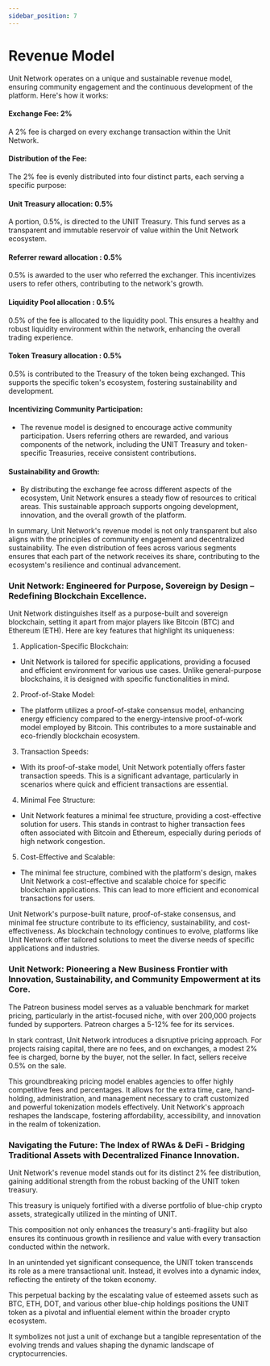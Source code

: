 ```yaml
---
sidebar_position: 7
---
```


# Revenue Model

Unit Network operates on a unique and sustainable revenue model, ensuring community engagement and the continuous development of the platform. Here's how it works:

#### Exchange Fee: 2%

A 2% fee is charged on every exchange transaction within the Unit Network.

#### Distribution of the Fee:

The 2% fee is evenly distributed into four distinct parts, each serving a specific purpose:

#### Unit Treasury allocation: 0.5%

A portion, 0.5%, is directed to the UNIT Treasury. This fund serves as a transparent and immutable reservoir of value within the Unit Network ecosystem.

#### Referrer reward allocation : 0.5%

0.5% is awarded to the user who referred the exchanger. This incentivizes users to refer others, contributing to the network's growth.

#### Liquidity Pool allocation : 0.5%

0.5% of the fee is allocated to the liquidity pool. This ensures a healthy and robust liquidity environment within the network, enhancing the overall trading experience.

#### Token Treasury allocation : 0.5%

0.5% is contributed to the Treasury of the token being exchanged. This supports the specific token's ecosystem, fostering sustainability and development.

#### ​Incentivizing Community Participation:

- The revenue model is designed to encourage active community participation. Users referring others are rewarded, and various components of the network, including the UNIT Treasury and token-specific Treasuries, receive consistent contributions.

#### Sustainability and Growth:

- By distributing the exchange fee across different aspects of the ecosystem, Unit Network ensures a steady flow of resources to critical areas. This sustainable approach supports ongoing development, innovation, and the overall growth of the platform.

In summary, Unit Network's revenue model is not only transparent but also aligns with the principles of community engagement and decentralized sustainability. The even distribution of fees across various segments ensures that each part of the network receives its share, contributing to the ecosystem's resilience and continual advancement.

### Unit Network: Engineered for Purpose, Sovereign by Design – Redefining Blockchain Excellence.

Unit Network distinguishes itself as a purpose-built and sovereign blockchain, setting it apart from major players like Bitcoin (BTC) and Ethereum (ETH). Here are key features that highlight its uniqueness:

1. Application-Specific Blockchain:

- Unit Network is tailored for specific applications, providing a focused and efficient environment for various use cases. Unlike general-purpose blockchains, it is designed with specific functionalities in mind.

2. Proof-of-Stake Model:

- The platform utilizes a proof-of-stake consensus model, enhancing energy efficiency compared to the energy-intensive proof-of-work model employed by Bitcoin. This contributes to a more sustainable and eco-friendly blockchain ecosystem.

3. Transaction Speeds:

- With its proof-of-stake model, Unit Network potentially offers faster transaction speeds. This is a significant advantage, particularly in scenarios where quick and efficient transactions are essential.

4. Minimal Fee Structure:

- Unit Network features a minimal fee structure, providing a cost-effective solution for users. This stands in contrast to higher transaction fees often associated with Bitcoin and Ethereum, especially during periods of high network congestion.

5. Cost-Effective and Scalable:

- The minimal fee structure, combined with the platform's design, makes Unit Network a cost-effective and scalable choice for specific blockchain applications. This can lead to more efficient and economical transactions for users.

Unit Network's purpose-built nature, proof-of-stake consensus, and minimal fee structure contribute to its efficiency, sustainability, and cost-effectiveness. As blockchain technology continues to evolve, platforms like Unit Network offer tailored solutions to meet the diverse needs of specific applications and industries.

### Unit Network: Pioneering a New Business Frontier with Innovation, Sustainability, and Community Empowerment at its Core.

The Patreon business model serves as a valuable benchmark for market pricing, particularly in the artist-focused niche, with over 200,000 projects funded by supporters. Patreon charges a 5-12% fee for its services.

In stark contrast, Unit Network introduces a disruptive pricing approach. For projects raising capital, there are no fees, and on exchanges, a modest 2% fee is charged, borne by the buyer, not the seller. In fact, sellers receive 0.5% on the sale.

This groundbreaking pricing model enables agencies to offer highly competitive fees and percentages. It allows for the extra time, care, hand-holding, administration, and management necessary to craft customized and powerful tokenization models effectively. Unit Network's approach reshapes the landscape, fostering affordability, accessibility, and innovation in the realm of tokenization.

### Navigating the Future: The Index of RWAs & DeFi - Bridging Traditional Assets with Decentralized Finance Innovation.

Unit Network's revenue model stands out for its distinct 2% fee distribution, gaining additional strength from the robust backing of the UNIT token treasury.

This treasury is uniquely fortified with a diverse portfolio of blue-chip crypto assets, strategically utilized in the minting of UNIT.

This composition not only enhances the treasury's anti-fragility but also ensures its continuous growth in resilience and value with every transaction conducted within the network.

In an unintended yet significant consequence, the UNIT token transcends its role as a mere transactional unit. Instead, it evolves into a dynamic index, reflecting the entirety of the token economy.

This perpetual backing by the escalating value of esteemed assets such as BTC, ETH, DOT, and various other blue-chip holdings positions the UNIT token as a pivotal and influential element within the broader crypto ecosystem.

It symbolizes not just a unit of exchange but a tangible representation of the evolving trends and values shaping the dynamic landscape of cryptocurrencies.
